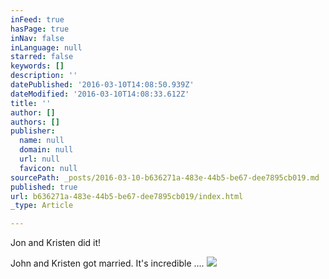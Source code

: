 ```yaml
---
inFeed: true
hasPage: true
inNav: false
inLanguage: null
starred: false
keywords: []
description: ''
datePublished: '2016-03-10T14:08:50.939Z'
dateModified: '2016-03-10T14:08:33.612Z'
title: ''
author: []
authors: []
publisher:
  name: null
  domain: null
  url: null
  favicon: null
sourcePath: _posts/2016-03-10-b636271a-483e-44b5-be67-dee7895cb019.md
published: true
url: b636271a-483e-44b5-be67-dee7895cb019/index.html
_type: Article

---
```

Jon and Kristen did it!

John and Kristen got married. It's incredible ....
![](https://the-grid-user-content.s3-us-west-2.amazonaws.com/56084fb7-8512-4956-a5af-afe85622824b.jpg)